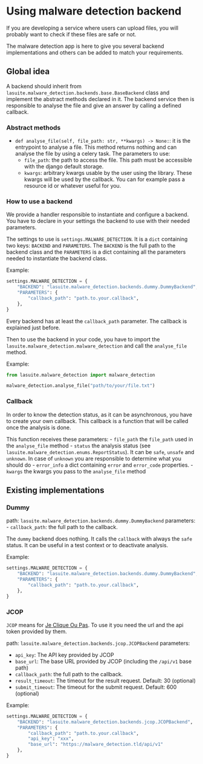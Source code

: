 # Using malware detection backend

If you are developing a service where users can upload files, you will probably want to check if these files are safe or not.

The malware detection app is here to give you several backend implementations and others can be added to match your requirements.

## Global idea

A backend should inherit from `lasuite.malware_detection.backends.base.BaseBackend` class and implement the abstract methods declared in it.
The backend service then is responsible to analyse the file and give an answer by calling a defined callback.

### Abstract methods

- `def analyse_file(self, file_path: str, **kwargs) -> None:`: it is the entrypoint to analyse a file. This method returns nothing and can analyse the file by using a celery task. The parameters to use:
    - `file_path`: the path to access the file. This path must be accessible with the django default storage.
    - `kwargs`: arbitrary kwargs usable by the user using the library. These kwargs will be used by the callback. You can for example pass a resource id or whatever useful for you.

### How to use a backend

We provide a handler responsible to instantiate and configure a backend. You have to declare in your settings the backend to use with their needed parameters.

The settings to use is `settings.MALWARE_DETECTION`. It is a `dict` containing two keys: `BACKEND` and `PARAMETERS`. The `BACKEND` is the full path to the backend class and the `PARAMETERS` is a dict containing all the parameters needed to instantiate the backend class.

Example:

```python
settings.MALWARE_DETECTION = {
    "BACKEND": "lasuite.malware_detection.backends.dummy.DummyBackend",
    "PARAMETERS": {
        "callback_path": "path.to.your.callback",
    },
}
```

Every backend has at least the `callback_path` parameter. The callback is explained just before.

Then to use the backend in your code, you have to import the `lasuite.malware_detection.malware_detection` and call the `analyse_file` method.

Example:

```python
from lasuite.malware_detection import malware_detection

malware_detection.analyse_file("path/to/your/file.txt")
```


### Callback

In order to know the detection status, as it can be asynchronous, you have to create your own callback. This callback is a function that will be called once the analysis is done.

This function receives these parameters:
    - `file_path` the `file_path` used in the `analyse_file` method
    - `status` the analysis status (see `lasuite.malware_detection.enums.ReportStatus`). It can be `safe`, `unsafe` and `unknown`. In case of `unknown` you are responsible to determine what you should do
    - `error_info` a dict containing `error` and `error_code` properties.
    - `kwargs` the kwargs you pass to the `analyse_file` method

## Existing implementations

### Dummy

path: `lasuite.malware_detection.backends.dummy.DummyBackend`
parameters:
    - `callback_path`: the full path to the callback.

The `dummy` backend does nothing. It calls the `callback` with always the `safe` status. It can be useful in a test context or to deactivate analysis.

Example:

```python
settings.MALWARE_DETECTION = {
    "BACKEND": "lasuite.malware_detection.backends.dummy.DummyBackend",
    "PARAMETERS": {
        "callback_path": "path.to.your.callback",
    },
}
```

### JCOP

`JCOP` means for [Je Clique Ou Pas](https://jecliqueoupas.cyber.gouv.fr/accueil). To use it you need the url and the api token provided by them.

path: `lasuite.malware_detection.backends.jcop.JCOPBackend`
parameters:
- `api_key`: The API key provided by JCOP
- `base_url`: The base URL provided by JCOP (including the `/api/v1` base path)
- `callback_path`: the full path to the callback.
- `result_timeout`: The timeout for the result request. Default: 30 (optional)
- `submit_timeout`: The timeout for the submit request. Default: 600 (optional)

Example:

```python
settings.MALWARE_DETECTION = {
    "BACKEND": "lasuite.malware_detection.backends.jcop.JCOPBackend",
    "PARAMETERS": {
        "callback_path": "path.to.your.callback",
        "api_key": "xxx",
        "base_url": "https://malware_detection.tld/api/v1"
    },
}
```
